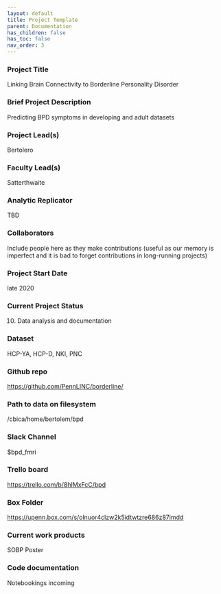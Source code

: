```yaml
---
layout: default
title: Project Template
parent: Documentation
has_children: false
has_toc: false
nav_order: 3
---
```


### Project Title

Linking Brain Connectivity to Borderline Personality Disorder

### Brief Project Description

Predicting BPD symptoms in developing and adult datasets

### Project Lead(s) 

Bertolero

### Faculty Lead(s)

Satterthwaite

### Analytic Replicator

TBD

### Collaborators

Include people here as they make contributions (useful as our memory is imperfect and it is bad to forget contributions in long-running projects)

### Project Start Date

late 2020

### Current Project Status

10) Data analysis and documentation

### Dataset

HCP-YA, HCP-D, NKI, PNC

### Github repo

https://github.com/PennLINC/borderline/

### Path to data on filesystem

/cbica/home/bertolem/bpd

### Slack Channel

$bpd_fmri

### Trello board

https://trello.com/b/8hIMxFcC/bpd

### Box Folder

https://upenn.box.com/s/olnuor4clzw2k5idtwtzre686z87imdd

### Current work products

SOBP Poster

### Code documentation

Notebookings incoming
